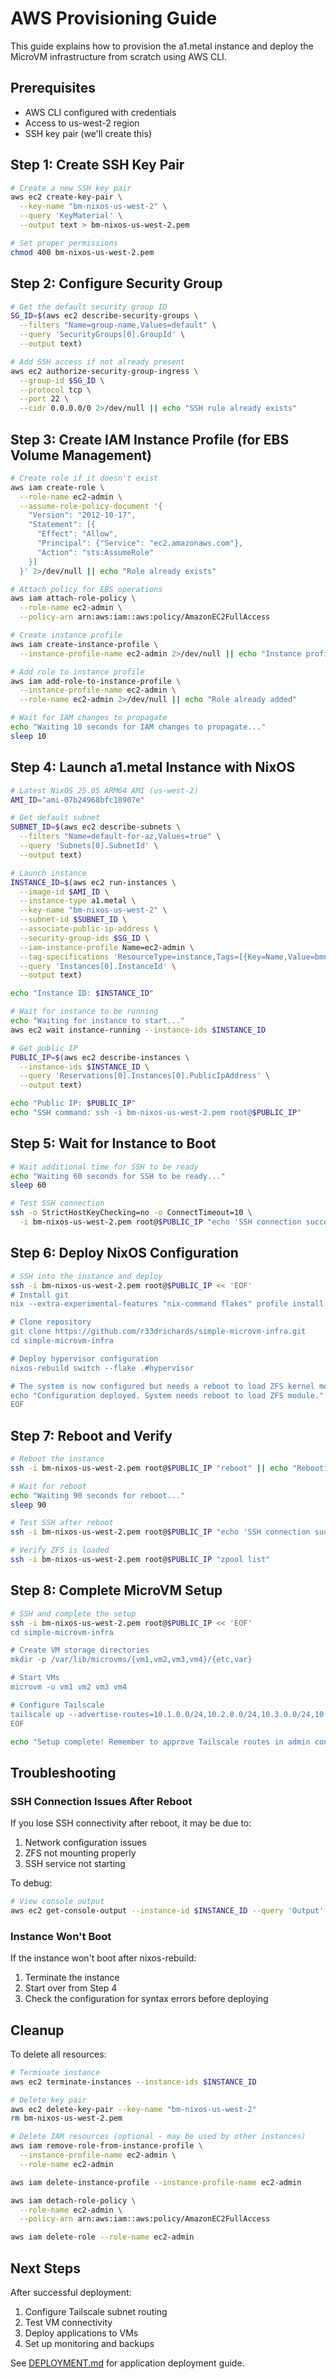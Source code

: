 # AWS Provisioning Guide

This guide explains how to provision the a1.metal instance and deploy the MicroVM infrastructure from scratch using AWS CLI.

## Prerequisites

- AWS CLI configured with credentials
- Access to us-west-2 region
- SSH key pair (we'll create this)

## Step 1: Create SSH Key Pair

```bash
# Create a new SSH key pair
aws ec2 create-key-pair \
  --key-name "bm-nixos-us-west-2" \
  --query 'KeyMaterial' \
  --output text > bm-nixos-us-west-2.pem

# Set proper permissions
chmod 400 bm-nixos-us-west-2.pem
```

## Step 2: Configure Security Group

```bash
# Get the default security group ID
SG_ID=$(aws ec2 describe-security-groups \
  --filters "Name=group-name,Values=default" \
  --query 'SecurityGroups[0].GroupId' \
  --output text)

# Add SSH access if not already present
aws ec2 authorize-security-group-ingress \
  --group-id $SG_ID \
  --protocol tcp \
  --port 22 \
  --cidr 0.0.0.0/0 2>/dev/null || echo "SSH rule already exists"
```

## Step 3: Create IAM Instance Profile (for EBS Volume Management)

```bash
# Create role if it doesn't exist
aws iam create-role \
  --role-name ec2-admin \
  --assume-role-policy-document '{
    "Version": "2012-10-17",
    "Statement": [{
      "Effect": "Allow",
      "Principal": {"Service": "ec2.amazonaws.com"},
      "Action": "sts:AssumeRole"
    }]
  }' 2>/dev/null || echo "Role already exists"

# Attach policy for EBS operations
aws iam attach-role-policy \
  --role-name ec2-admin \
  --policy-arn arn:aws:iam::aws:policy/AmazonEC2FullAccess

# Create instance profile
aws iam create-instance-profile \
  --instance-profile-name ec2-admin 2>/dev/null || echo "Instance profile already exists"

# Add role to instance profile
aws iam add-role-to-instance-profile \
  --instance-profile-name ec2-admin \
  --role-name ec2-admin 2>/dev/null || echo "Role already added"

# Wait for IAM changes to propagate
echo "Waiting 10 seconds for IAM changes to propagate..."
sleep 10
```

## Step 4: Launch a1.metal Instance with NixOS

```bash
# Latest NixOS 25.05 ARM64 AMI (us-west-2)
AMI_ID="ami-07b24968bfc18907e"

# Get default subnet
SUBNET_ID=$(aws ec2 describe-subnets \
  --filters "Name=default-for-az,Values=true" \
  --query 'Subnets[0].SubnetId' \
  --output text)

# Launch instance
INSTANCE_ID=$(aws ec2 run-instances \
  --image-id $AMI_ID \
  --instance-type a1.metal \
  --key-name "bm-nixos-us-west-2" \
  --subnet-id $SUBNET_ID \
  --associate-public-ip-address \
  --security-group-ids $SG_ID \
  --iam-instance-profile Name=ec2-admin \
  --tag-specifications 'ResourceType=instance,Tags=[{Key=Name,Value=bmnix}]' \
  --query 'Instances[0].InstanceId' \
  --output text)

echo "Instance ID: $INSTANCE_ID"

# Wait for instance to be running
echo "Waiting for instance to start..."
aws ec2 wait instance-running --instance-ids $INSTANCE_ID

# Get public IP
PUBLIC_IP=$(aws ec2 describe-instances \
  --instance-ids $INSTANCE_ID \
  --query 'Reservations[0].Instances[0].PublicIpAddress' \
  --output text)

echo "Public IP: $PUBLIC_IP"
echo "SSH command: ssh -i bm-nixos-us-west-2.pem root@$PUBLIC_IP"
```

## Step 5: Wait for Instance to Boot

```bash
# Wait additional time for SSH to be ready
echo "Waiting 60 seconds for SSH to be ready..."
sleep 60

# Test SSH connection
ssh -o StrictHostKeyChecking=no -o ConnectTimeout=10 \
  -i bm-nixos-us-west-2.pem root@$PUBLIC_IP "echo 'SSH connection successful'"
```

## Step 6: Deploy NixOS Configuration

```bash
# SSH into the instance and deploy
ssh -i bm-nixos-us-west-2.pem root@$PUBLIC_IP << 'EOF'
# Install git
nix --extra-experimental-features "nix-command flakes" profile install nixpkgs#git

# Clone repository
git clone https://github.com/r33drichards/simple-microvm-infra.git
cd simple-microvm-infra

# Deploy hypervisor configuration
nixos-rebuild switch --flake .#hypervisor

# The system is now configured but needs a reboot to load ZFS kernel module
echo "Configuration deployed. System needs reboot to load ZFS module."
EOF
```

## Step 7: Reboot and Verify

```bash
# Reboot the instance
ssh -i bm-nixos-us-west-2.pem root@$PUBLIC_IP "reboot" || echo "Rebooting..."

# Wait for reboot
echo "Waiting 90 seconds for reboot..."
sleep 90

# Test SSH after reboot
ssh -i bm-nixos-us-west-2.pem root@$PUBLIC_IP "echo 'SSH connection successful after reboot'"

# Verify ZFS is loaded
ssh -i bm-nixos-us-west-2.pem root@$PUBLIC_IP "zpool list"
```

## Step 8: Complete MicroVM Setup

```bash
# SSH and complete the setup
ssh -i bm-nixos-us-west-2.pem root@$PUBLIC_IP << 'EOF'
cd simple-microvm-infra

# Create VM storage directories
mkdir -p /var/lib/microvms/{vm1,vm2,vm3,vm4}/{etc,var}

# Start VMs
microvm -u vm1 vm2 vm3 vm4

# Configure Tailscale
tailscale up --advertise-routes=10.1.0.0/24,10.2.0.0/24,10.3.0.0/24,10.4.0.0/24
EOF

echo "Setup complete! Remember to approve Tailscale routes in admin console."
```

## Troubleshooting

### SSH Connection Issues After Reboot

If you lose SSH connectivity after reboot, it may be due to:
1. Network configuration issues
2. ZFS not mounting properly
3. SSH service not starting

To debug:
```bash
# View console output
aws ec2 get-console-output --instance-id $INSTANCE_ID --query 'Output' --output text | tail -100
```

### Instance Won't Boot

If the instance won't boot after nixos-rebuild:
1. Terminate the instance
2. Start over from Step 4
3. Check the configuration for syntax errors before deploying

## Cleanup

To delete all resources:

```bash
# Terminate instance
aws ec2 terminate-instances --instance-ids $INSTANCE_ID

# Delete key pair
aws ec2 delete-key-pair --key-name "bm-nixos-us-west-2"
rm bm-nixos-us-west-2.pem

# Delete IAM resources (optional - may be used by other instances)
aws iam remove-role-from-instance-profile \
  --instance-profile-name ec2-admin \
  --role-name ec2-admin

aws iam delete-instance-profile --instance-profile-name ec2-admin

aws iam detach-role-policy \
  --role-name ec2-admin \
  --policy-arn arn:aws:iam::aws:policy/AmazonEC2FullAccess

aws iam delete-role --role-name ec2-admin
```

## Next Steps

After successful deployment:
1. Configure Tailscale subnet routing
2. Test VM connectivity
3. Deploy applications to VMs
4. Set up monitoring and backups

See [DEPLOYMENT.md](DEPLOYMENT.md) for application deployment guide.
